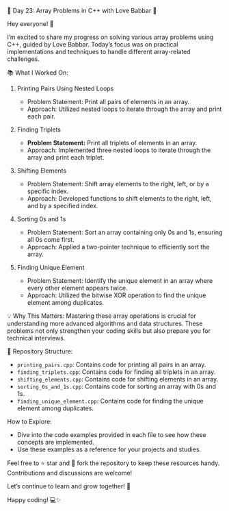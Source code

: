 🌟 Day 23: Array Problems in C++ with Love Babbar 🚀

Hey everyone! 👋

I’m excited to share my progress on solving various array problems using C++, guided by Love Babbar. Today’s focus was on practical implementations and techniques to handle different array-related challenges.

📚 What I Worked On:

1. Printing Pairs Using Nested Loops
    - Problem Statement: Print all pairs of elements in an array.
    - Approach: Utilized nested loops to iterate through the array and print each pair.

2. Finding Triplets
    - **Problem Statement:** Print all triplets of elements in an array.
    - Approach: Implemented three nested loops to iterate through the array and print each triplet.

3. Shifting Elements
    - Problem Statement: Shift array elements to the right, left, or by a specific index.
    - Approach: Developed functions to shift elements to the right, left, and by a specified index.

4. Sorting 0s and 1s
    - Problem Statement: Sort an array containing only 0s and 1s, ensuring all 0s come first.
    - Approach: Applied a two-pointer technique to efficiently sort the array.

5. Finding Unique Element
    - Problem Statement: Identify the unique element in an array where every other element appears twice.
    - Approach: Utilized the bitwise XOR operation to find the unique element among duplicates.

💡 Why This Matters:
Mastering these array operations is crucial for understanding more advanced algorithms and data structures. These problems not only strengthen your coding skills but also prepare you for technical interviews.

📂 Repository Structure:
- `printing_pairs.cpp`: Contains code for printing all pairs in an array.
- `finding_triplets.cpp`: Contains code for finding all triplets in an array.
- `shifting_elements.cpp`: Contains code for shifting elements in an array.
- `sorting_0s_and_1s.cpp`: Contains code for sorting an array with 0s and 1s.
- `finding_unique_element.cpp`: Contains code for finding the unique element among duplicates.

How to Explore:
- Dive into the code examples provided in each file to see how these concepts are implemented.
- Use these examples as a reference for your projects and studies.

Feel free to ⭐️ star and 🍴 fork the repository to keep these resources handy. Contributions and discussions are welcome!

Let’s continue to learn and grow together! 💪

Happy coding! 💻✨
